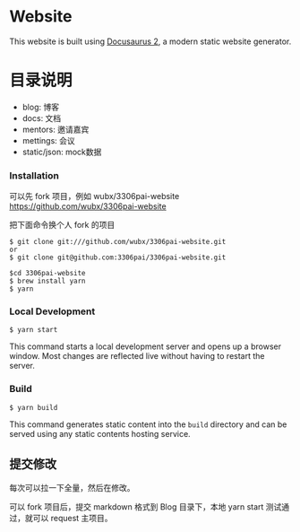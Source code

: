 # Website

This website is built using [Docusaurus 2](https://docusaurus.io/), a modern static website generator.

# 目录说明
  - blog: 博客
  - docs: 文档
  - mentors: 邀请嘉宾
  - mettings: 会议
  - static/json: mock数据

 
### Installation

可以先 fork 项目，例如 wubx/3306pai-website
https://github.com/wubx/3306pai-website 

把下面命令换个人 fork 的项目

```
$ git clone git:///github.com/wubx/3306pai-website.git
or
$ git clone git@github.com:3306pai/3306pai-website.git

$cd 3306pai-website
$ brew install yarn
$ yarn
```

### Local Development

```
$ yarn start
```

This command starts a local development server and opens up a browser window. Most changes are reflected live without having to restart the server.

### Build

```
$ yarn build
```

This command generates static content into the `build` directory and can be served using any static contents hosting service.


## 提交修改
 每次可以拉一下全量，然后在修改。

 可以 fork 项目后，提交 markdown 格式到 Blog 目录下，本地 yarn start 测试通过，就可以 request 主项目。




